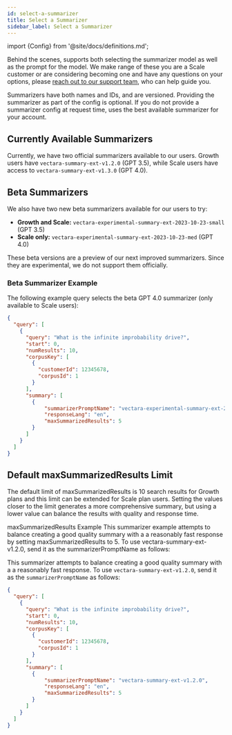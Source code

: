 ```yaml
---
id: select-a-summarizer
title: Select a Summarizer
sidebar_label: Select a Summarizer
---
```


import {Config} from '@site/docs/definitions.md';

Behind the scenes, <Config v="names.product"/> supports both selecting the
summarizer model as well as the prompt for the model.  We make range of these
you are a Scale customer or are considering becoming one and have any questions
on your options, please
[reach out to our support team](https://vectara.com/contact-us/), who can help
guide you.

Summarizers have both names and IDs, and are versioned. Providing the
summarizer as part of the config is optional. If you do not provide a
summarizer config at request time, <Config v="names.product"/> uses the best
available summarizer for your account. 

## Currently Available Summarizers

Currently, we have two official summarizers available to our users. Growth 
users have `vectara-summary-ext-v1.2.0` (GPT 3.5), while Scale users have 
access to `vectara-summary-ext-v1.3.0` (GPT 4.0).

## Beta Summarizers

We also have two new beta summarizers available for our users to try:

* **Growth and Scale:** `vectara-experimental-summary-ext-2023-10-23-small` (GPT 3.5)
* **Scale only:** `vectara-experimental-summary-ext-2023-10-23-med` (GPT 4.0)

These beta versions are a preview of our next improved summarizers. Since 
they are experimental, we do not support them officially.

### Beta Summarizer Example

The following example query selects the beta GPT 4.0 summarizer (only 
available to Scale users):

```json showLineNumbers title="https://api.vectara.io/v1/query"
{
  "query": [
    {
      "query": "What is the infinite improbability drive?",
      "start": 0,
      "numResults": 10,
      "corpusKey": [
        {
          "customerId": 12345678,
          "corpusId": 1
        }
      ],
      "summary": [
        {
            "summarizerPromptName": "vectara-experimental-summary-ext-2023-10-23-med",
            "responseLang": "en",
            "maxSummarizedResults": 5
        }
      ]
    }
  ]
}
```
## Default maxSummarizedResults Limit

The default limit of maxSummarizedResults is 10 search results for Growth plans and this limit can be extended for Scale plan users. Setting the values closer to the limit generates a more comprehensive summary, but using a lower value can balance the results with quality and response time.

maxSummarizedResults Example
This summarizer example attempts to balance creating a good quality summary with a a reasonably fast response by setting maxSummarizedResults to 5. To use vectara-summary-ext-v1.2.0, send it as the summarizerPromptName as follows:

This summarizer attempts to balance creating a good quality summary with a
a reasonably fast response.  To use `vectara-summary-ext-v1.2.0`, send it as
the `summarizerPromptName` as follows:

```json showLineNumbers title="https://api.vectara.io/v1/query"
{
  "query": [
    {
      "query": "What is the infinite improbability drive?",
      "start": 0,
      "numResults": 10,
      "corpusKey": [
        {
          "customerId": 12345678,
          "corpusId": 1
        }
      ],
      "summary": [
        {
            "summarizerPromptName": "vectara-summary-ext-v1.2.0",
            "responseLang": "en",
            "maxSummarizedResults": 5
        }
      ]
    }
  ]
}
```
